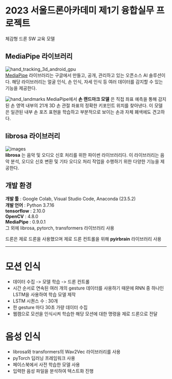 # 2023 서울드론아카데미 제1기 융합실무 프로젝트
체감형 드론 SW 교육 모델

## MediaPipe 라이브러리
![hand_tracking_3d_android_gpu](https://user-images.githubusercontent.com/81175672/184478283-bec63c44-f298-4c38-b784-ed9409e510a1.gif)                      
[MediaPipe](https://google.github.io/mediapipe/solutions/hands.html) 라이브러리는 구글에서 만들고, 공개, 관리하고 있는 오픈소스 AI 솔루션이다. 해당 라이브러리는 얼굴 인식, 손 인식, 자세 인식 등 여러 데이터를 감지할 수 있는 기능을 제공한다.        

![hand_landmarks](https://user-images.githubusercontent.com/81175672/184479547-361698dd-362a-44c3-9b23-3e6f08ccf179.png)
MediaPipe에서 **손 랜드마크 모델** 은 직접 좌표 예측을 통해 감지된 손 영역 내부의 21개 3D 손 관절 좌표의 정확한 키포인트 위치를 찾아낸다. 이 모델은 일관된 내부 손 포즈 표현을 학습하고 부분적으로 보이는 손과 자체 폐색에도 견고하다.                            

## librosa 라이브러리
![images](https://github.com/RyuJungSoo/Face_Recognition_Elevator/assets/81175672/0947614f-9884-4f4b-88eb-92dcc0fbafe0)                               
**librosa** 는 음악 및 오디오 신호 처리를 위한 파이썬 라이브러리다. 이 라이브러리는 음악 분석, 오디오 신호 변환 및 기타 오디오 처리 작업을 수행하기 위한 다양한 기능을 제공한다.                  


## 개발 환경
**개발 툴** : Google Colab, Visual Studio Code, Anaconda (23.5.2)                                  
**개발 언어** : Python 3.7.16                     
**tensorflow** : 2.10.0                         
**OpenCV** : 4.8.0                     
**MediaPipe** : 0.9.0.1                        
 그 외에 librosa, pytorch, transformers 라이브러리 사용        
                        
드론은 제로 드론을 사용했으며 제로 드론 컨트롤을 위해 **pyirbrain** 라이브러리 사용
***

# 모션 인식
* 데이터 수집 -> 모델 학습 -> 드론 컨트롤
* 시간 순서로 연속된 여러 개의 gesture 데이터를 사용하기 때문에 RNN 중 하나인 LSTM을 사용하여 학습 모델 제작
* LSTM 시퀀스 수 : 30개
* 한 gesture 마다 30초 가량 데이터 수집
* 웹캠으로 모션을 인식시켜 학습한 해당 모션에 대한 명령을 제로 드론으로 전달

# 음성 인식
* librosa와 transformers의 Wav2Vec 라이브러리를 사용
* pyTorch 딥러닝 프레임워크 사용 
* 페이스북에서 사전 학습한 모델 사용
* 입력한 음성 파일을 분석하여 텍스트화 진행
